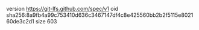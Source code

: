 version https://git-lfs.github.com/spec/v1
oid sha256:8a9fb4a99c753410d636c3467147df4c8e425560bb2b2f5115e802160de3c2d1
size 603
